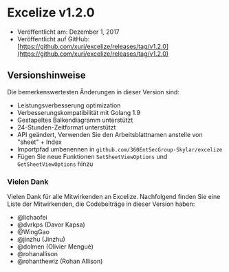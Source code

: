 # Excelize v1.2.0

* Veröffentlicht am: Dezember 1, 2017
* Veröffentlicht auf GitHub: [https://github.com/xuri/excelize/releases/tag/v1.2.0](https://github.com/xuri/excelize/releases/tag/v1.2.0)

## Versionshinweise

Die bemerkenswertesten Änderungen in dieser Version sind:

* Leistungsverbesserung optimization
* Verbesserungskompatibilität mit Golang 1.9
* Gestapeltes Balkendiagramm unterstützt
* 24-Stunden-Zeitformat unterstützt
* API geändert, Verwenden Sie den Arbeitsblattnamen anstelle von "sheet" + Index
* Importpfad umbenennen in `github.com/360EntSecGroup-Skylar/excelize`
* Fügen Sie neue Funktionen `SetSheetViewOptions` und `GetSheetViewOptions` hinzu

### Vielen Dank

Vielen Dank für alle Mitwirkenden an Excelize. Nachfolgend finden Sie eine Liste der Mitwirkenden, die Codebeiträge in dieser Version haben:

* @lichaofei
* @dvrkps (Davor Kapsa)
* @WingGao
* @jinzhu (Jinzhu)
* @dolmen (Olivier Mengué)
* @rohanallison
* @rohanthewiz (Rohan Allison)
